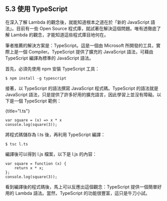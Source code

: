 ## 5.3 使用 TypeScript

在深入了解 Lambda 的觀念後，就能知道根本之道在於「新的 JavaScript 語法」。目前有一些 Open Source 程式庫，就試著在解決這個問題。唯有透徹底了解 Lambda 的觀念，才能知道這些程式庫目地何在。

筆者推薦的解決方案是：TypeScript。這是一個由 Microsoft 所開發的工具，實際上是一個 Compiler。TypeScript 提供了擴充的 JavaScript 語法，可藉由 TypeScript 編譯為標準的 JavaScript 語法。

首先，必須先使用 npm 安裝 TypeScript 工具：

~~~~~~~~
$ npm install -g typescript
~~~~~~~~

接著，以 TypeScript 的語法撰寫 JavaScript 程式碼。TypeScript 的語法就是 JavaScript 語法，只是提供了許多好用的擴充語言，因此學習上並沒有障礙。以下是一個 TypeScript 範例：

{title="l.ts"}
~~~~~~~~
var square = (x) => x * x
console.log(square(3));
~~~~~~~~

將程式碼儲存為 l.ts 後，再利用 TypeScript 編譯：

~~~~~~~~
$ tsc l.ts
~~~~~~~~

編譯後可以得到 l.js 檔案，以下是 l.js 的內容：

~~~~~~~~
var square = function (x) {
    return x * x;
};
console.log(square(3));
~~~~~~~~

看到編譯後的程式碼後，馬上可以反應出這個觀念：TypeScript 提供一個簡單好用的 Lambda 語法。當然，TypeScript 的功能很豐富，這只是牛刀小試。